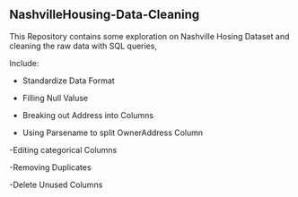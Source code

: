 ## NashvilleHousing-Data-Cleaning

This Repository contains some exploration on Nashville Hosing Dataset and cleaning the raw data with SQL queries,   

Include:

- Standardize Data Format

- Filling Null Valuse

- Breaking out Address into Columns

- Using Parsename to split OwnerAddress Column

-Editing categorical Columns

-Removing Duplicates

-Delete Unused Columns
